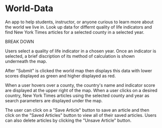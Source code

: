 # World-Data
An app to help students, instructor, or anyone curious to learn more about the world we live in. Look up data for differnt quality of life indicators and find New York Times articles for a selected county in a selected year.

BREAK DOWN 

Users select a quality of life indicator in a chosen year. Once an indicator is selected, a brief discription of its method of calculation is shown underneath the map.

After "Submit" is clicked the world map then displays this data with lower scores displayed as green and higher displayed as red.

When a user hovers over a county, the country's name and indicator score are displayed at the upper right of the map. When a user clicks on a desired country, New York Times articles using the selected county and year as search parameters are displayed under the map.

The user can click on a "Save Article" button to save an article and then click on the "Saved Articles" button to view all of their saved articles. Users can also delete articles by clicking the "Unsave Article" button.
